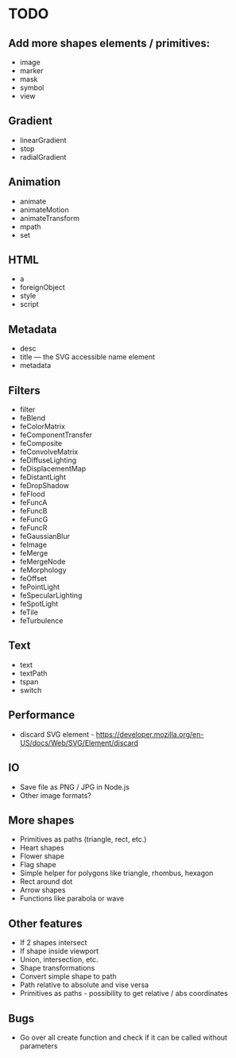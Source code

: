 # TODO

## Add more shapes elements / primitives:
- image
- marker
- mask
- symbol
- view

## Gradient
- linearGradient
- stop
- radialGradient

## Animation
- animate
- animateMotion
- animateTransform
- mpath
- set

## HTML
- a
- foreignObject
- style
- script

## Metadata
- desc
- title — the SVG accessible name element
- metadata

## Filters
- filter
- feBlend
- feColorMatrix
- feComponentTransfer
- feComposite
- feConvolveMatrix
- feDiffuseLighting
- feDisplacementMap
- feDistantLight
- feDropShadow
- feFlood
- feFuncA
- feFuncB
- feFuncG
- feFuncR
- feGaussianBlur
- feImage
- feMerge
- feMergeNode
- feMorphology
- feOffset
- fePointLight
- feSpecularLighting
- feSpotLight
- feTile
- feTurbulence

## Text
- text
- textPath
- tspan
- switch

## Performance
- discard SVG element - https://developer.mozilla.org/en-US/docs/Web/SVG/Element/discard

## IO
- Save file as PNG / JPG in Node.js
- Other image formats?

## More shapes
- Primitives as paths (triangle, rect, etc.)
- Heart shapes
- Flower shape
- Flag shape
- Simple helper for polygons like triangle, rhombus, hexagon
- Rect around dot
- Arrow shapes
- Functions like parabola or wave

## Other features
- If 2 shapes intersect
- If shape inside viewport
- Union, intersection, etc.
- Shape transformations
- Convert simple shape to path
- Path relative to absolute and vise versa
- Primitives as paths - possibility to get relative / abs coordinates

## Bugs
- Go over all create function and check if it can be called without parameters